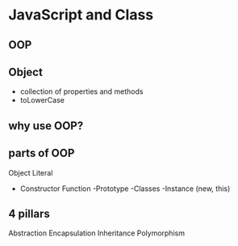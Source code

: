 # JavaScript and Class


## OOP

## Object
- collection of properties and methods
- toLowerCase

## why use OOP?


## parts of OOP

Object Literal

- Constructor Function
-Prototype
-Classes
-Instance (new, this)


## 4 pillars
Abstraction
Encapsulation
Inheritance
Polymorphism
